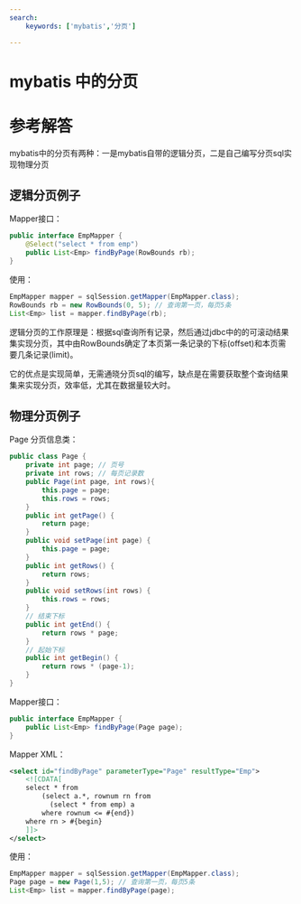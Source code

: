 ```yaml
---
search:
    keywords: ['mybatis','分页']

---
```



# mybatis 中的分页

# 参考解答

mybatis中的分页有两种：一是mybatis自带的逻辑分页，二是自己编写分页sql实现物理分页

## 逻辑分页例子

Mapper接口：
```java
public interface EmpMapper {
	@Select("select * from emp")
	public List<Emp> findByPage(RowBounds rb);
}
```
使用：
```java
EmpMapper mapper = sqlSession.getMapper(EmpMapper.class);
RowBounds rb = new RowBounds(0, 5); // 查询第一页，每页5条
List<Emp> list = mapper.findByPage(rb);
```

逻辑分页的工作原理是：根据sql查询所有记录，然后通过jdbc中的的可滚动结果集实现分页，其中由RowBounds确定了本页第一条记录的下标(offset)和本页需要几条记录(limit)。

它的优点是实现简单，无需通晓分页sql的编写，缺点是在需要获取整个查询结果集来实现分页，效率低，尤其在数据量较大时。

## 物理分页例子
Page 分页信息类：

```java
public class Page {	
	private int page; // 页号	
	private int rows; // 每页记录数
	public Page(int page, int rows){
		this.page = page;
		this.rows = rows;
	}
	public int getPage() {
		return page;
	}
	public void setPage(int page) {
		this.page = page;
	}
	public int getRows() {
		return rows;
	}
	public void setRows(int rows) {
		this.rows = rows;
	}
	// 结束下标
	public int getEnd() {
		return rows * page;
	}	
	// 起始下标
	public int getBegin() {
		return rows * (page-1);
	}
}
```

Mapper接口：
```java
public interface EmpMapper {
	public List<Emp> findByPage(Page page);
}
```

Mapper XML：
```xml
<select id="findByPage" parameterType="Page" resultType="Emp">
	<![CDATA[
	select * from 
		(select a.*, rownum rn from 
		  (select * from emp) a
		where rownum <= #{end})
	where rn > #{begin}	
	]]>
</select>
```

使用：
```java
EmpMapper mapper = sqlSession.getMapper(EmpMapper.class);
Page page = new Page(1,5); // 查询第一页，每页5条
List<Emp> list = mapper.findByPage(page);
```

